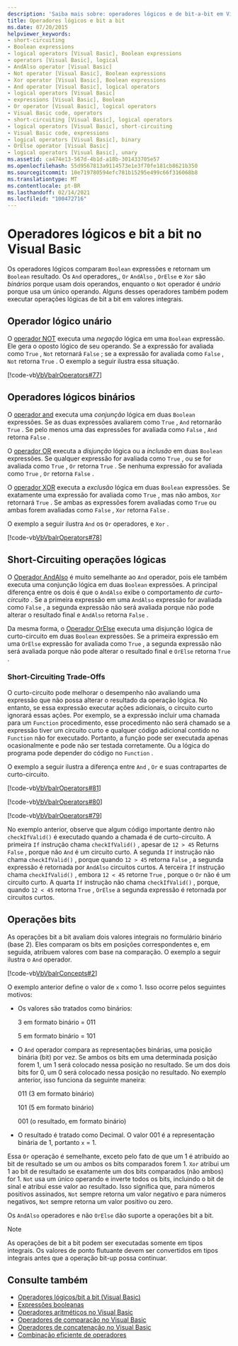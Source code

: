 ```yaml
---
description: 'Saiba mais sobre: operadores lógicos e de bit-a-bit em Visual Basic'
title: Operadores lógicos e bit a bit
ms.date: 07/20/2015
helpviewer_keywords:
- short-circuiting
- Boolean expressions
- logical operators [Visual Basic], Boolean expressions
- operators [Visual Basic], logical
- AndAlso operator [Visual Basic]
- Not operator [Visual Basic], Boolean expressions
- Xor operator [Visual Basic], Boolean expressions
- And operator [Visual Basic], logical operators
- logical operators [Visual Basic]
- expressions [Visual Basic], Boolean
- Or operator [Visual Basic], logical operators
- Visual Basic code, operators
- short-circuiting [Visual Basic], logical operators
- logical operators [Visual Basic], short-circuiting
- Visual Basic code, expressions
- logical operators [Visual Basic], binary
- OrElse operator [Visual Basic]
- logical operators [Visual Basic], unary
ms.assetid: ca474e13-567d-4b1d-a18b-301433705e57
ms.openlocfilehash: 55d9567813a9114573e1e3f70fe181cb8621b350
ms.sourcegitcommit: 10e719780594efc781b15295e499c66f316068b8
ms.translationtype: MT
ms.contentlocale: pt-BR
ms.lasthandoff: 02/14/2021
ms.locfileid: "100472716"
---
```

# <a name="logical-and-bitwise-operators-in-visual-basic"></a>Operadores lógicos e bit a bit no Visual Basic

Os operadores lógicos comparam `Boolean` expressões e retornam um `Boolean` resultado. Os `And` operadores,, `Or` `AndAlso` , `OrElse` e `Xor` são *binários* porque usam dois operandos, enquanto o `Not` operador é *unário* porque usa um único operando. Alguns desses operadores também podem executar operações lógicas de bit a bit em valores integrais.  
  
## <a name="unary-logical-operator"></a>Operador lógico unário  

 O [operador NOT](../../../language-reference/operators/not-operator.md) executa uma *negação* lógica em uma `Boolean` expressão. Ele gera o oposto lógico de seu operando. Se a expressão for avaliada como `True` , `Not` retornará `False` ; se a expressão for avaliada como `False` , `Not` retorna `True` . O exemplo a seguir ilustra essa situação.  
  
 [!code-vb[VbVbalrOperators#77](~/samples/snippets/visualbasic/VS_Snippets_VBCSharp/VbVbalrOperators/VB/Class1.vb#77)]  
  
## <a name="binary-logical-operators"></a>Operadores lógicos binários  

 O [operador and](../../../language-reference/operators/and-operator.md) executa uma *conjunção* lógica em duas `Boolean` expressões. Se as duas expressões avaliarem como `True` , `And` retornarão `True` . Se pelo menos uma das expressões for avaliada como `False` , `And` retorna `False` .  
  
 O [operador OR](../../../language-reference/operators/or-operator.md) executa a *disjunção* lógica ou a *inclusão* em duas `Boolean` expressões. Se qualquer expressão for avaliada como `True` , ou se for avaliada como `True` , `Or` retorna `True` . Se nenhuma expressão for avaliada como `True` , `Or` retorna `False` .  
  
 O [operador XOR](../../../language-reference/operators/xor-operator.md) executa a *exclusão* lógica em duas `Boolean` expressões. Se exatamente uma expressão for avaliada como `True` , mas não ambos, `Xor` retornará `True` . Se ambas as expressões forem avaliadas como `True` ou ambas forem avaliadas como `False` , `Xor` retorna `False` .  
  
 O exemplo a seguir ilustra `And` os `Or` operadores, e `Xor` .  
  
 [!code-vb[VbVbalrOperators#78](~/samples/snippets/visualbasic/VS_Snippets_VBCSharp/VbVbalrOperators/VB/Class1.vb#78)]  
  
## <a name="short-circuiting-logical-operations"></a>Short-Circuiting operações lógicas  

 O [Operador AndAlso](../../../language-reference/operators/andalso-operator.md) é muito semelhante ao `And` operador, pois ele também executa uma conjunção lógica em duas `Boolean` expressões. A principal diferença entre os dois é que o `AndAlso` exibe o comportamento *de curto-circuito* . Se a primeira expressão em uma `AndAlso` expressão for avaliada como `False` , a segunda expressão não será avaliada porque não pode alterar o resultado final e `AndAlso` retorna `False` .  
  
 Da mesma forma, o [Operador OrElse](../../../language-reference/operators/orelse-operator.md) executa uma disjunção lógica de curto-circuito em duas `Boolean` expressões. Se a primeira expressão em uma `OrElse` expressão for avaliada como `True` , a segunda expressão não será avaliada porque não pode alterar o resultado final e `OrElse` retorna `True` .  
  
### <a name="short-circuiting-trade-offs"></a>Short-Circuiting Trade-Offs  

 O curto-circuito pode melhorar o desempenho não avaliando uma expressão que não possa alterar o resultado da operação lógica. No entanto, se essa expressão executar ações adicionais, o circuito curto ignorará essas ações. Por exemplo, se a expressão incluir uma chamada para um `Function` procedimento, esse procedimento não será chamado se a expressão tiver um circuito curto e qualquer código adicional contido no `Function` não for executado. Portanto, a função pode ser executada apenas ocasionalmente e pode não ser testada corretamente. Ou a lógica do programa pode depender do código no `Function` .  
  
 O exemplo a seguir ilustra a diferença entre `And` , `Or` e suas contrapartes de curto-circuito.  
  
 [!code-vb[VbVbalrOperators#81](~/samples/snippets/visualbasic/VS_Snippets_VBCSharp/VbVbalrOperators/VB/Class1.vb#81)]  
  
 [!code-vb[VbVbalrOperators#80](~/samples/snippets/visualbasic/VS_Snippets_VBCSharp/VbVbalrOperators/VB/Class1.vb#80)]  
  
 [!code-vb[VbVbalrOperators#79](~/samples/snippets/visualbasic/VS_Snippets_VBCSharp/VbVbalrOperators/VB/Class1.vb#79)]  
  
 No exemplo anterior, observe que algum código importante dentro não `checkIfValid()` é executado quando a chamada é de curto-circuito. A primeira `If` instrução chama `checkIfValid()` , apesar de `12 > 45` Returns `False` , porque não `And` é um circuito curto. A segunda `If` instrução não chama `checkIfValid()` , porque quando `12 > 45` retorna `False` , a segunda expressão é retornada por `AndAlso` circuitos curtos. A terceira `If` instrução chama `checkIfValid()` , embora `12 < 45` retorne `True` , porque o `Or` não é um circuito curto. A quarta `If` instrução não chama `checkIfValid()` , porque, quando `12 < 45` retorna `True` , `OrElse` a segunda expressão é retornada por circuitos curtos.  
  
## <a name="bitwise-operations"></a>Operações bits  

 As operações bit a bit avaliam dois valores integrais no formulário binário (base 2). Eles comparam os bits em posições correspondentes e, em seguida, atribuem valores com base na comparação. O exemplo a seguir ilustra o `And` operador.  
  
 [!code-vb[VbVbalrConcepts#2](~/samples/snippets/visualbasic/VS_Snippets_VBCSharp/VbVbalrConcepts/VB/Class1.vb#2)]  
  
 O exemplo anterior define o valor de `x` como 1. Isso ocorre pelos seguintes motivos:  
  
- Os valores são tratados como binários:  
  
     3 em formato binário = 011  
  
     5 em formato binário = 101  
  
- O `And` operador compara as representações binárias, uma posição binária (bit) por vez. Se ambos os bits em uma determinada posição forem 1, um 1 será colocado nessa posição no resultado. Se um dos dois bits for 0, um 0 será colocado nessa posição no resultado. No exemplo anterior, isso funciona da seguinte maneira:  
  
     011 (3 em formato binário)  
  
     101 (5 em formato binário)  
  
     001 (o resultado, em formato binário)  
  
- O resultado é tratado como Decimal. O valor 001 é a representação binária de 1, portanto `x` = 1.  
  
 Essa `Or` operação é semelhante, exceto pelo fato de que um 1 é atribuído ao bit de resultado se um ou ambos os bits comparados forem 1. `Xor` atribui um 1 ao bit de resultado se exatamente um dos bits comparados (não ambos) for 1. `Not` usa um único operando e inverte todos os bits, incluindo o bit de sinal e atribui esse valor ao resultado. Isso significa que, para números positivos assinados, `Not` sempre retorna um valor negativo e para números negativos, `Not` sempre retorna um valor positivo ou zero.  
  
 Os `AndAlso` operadores e não `OrElse` dão suporte a operações bit a bit.  
  
> [!NOTE]
> As operações de bit a bit podem ser executadas somente em tipos integrais. Os valores de ponto flutuante devem ser convertidos em tipos integrais antes que a operação bit-up possa continuar.  
  
## <a name="see-also"></a>Consulte também

- [Operadores lógicos/bit a bit (Visual Basic)](../../../language-reference/operators/logical-bitwise-operators.md)
- [Expressões booleanas](boolean-expressions.md)
- [Operadores aritméticos no Visual Basic](arithmetic-operators.md)
- [Operadores de comparação no Visual Basic](comparison-operators.md)
- [Operadores de concatenação no Visual Basic](concatenation-operators.md)
- [Combinação eficiente de operadores](efficient-combination-of-operators.md)
